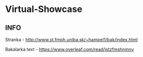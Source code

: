 # Virtual-Showcase

## INFO
Stranka - http://www.st.fmph.uniba.sk/~hampel1/bak/index.html

Bakalarka text - https://www.overleaf.com/read/jstzfmshnmnv
